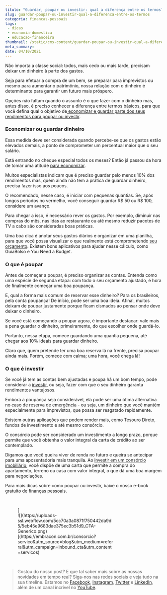 ```yaml
---
titulo: "Guardar, poupar ou investir: qual a diferença entre os termos?"
slug: guardar-poupar-ou-investir-qual-a-diferenca-entre-os-termos
categoria: financas-pessoais
tags:
 - dicas
 - economia-domestica
 - educacao-financeira
thumbnail: /static/cms-content/guardar-poupar-ou-investir-qual-a-diferenca-entre-os-termos.png
meta_summary: 
date: 04/10/2021
---
```

Não importa a classe social: todos, mais cedo ou mais tarde, precisam deixar um dinheiro à parte dos gastos.

Seja para efetuar a compra de um bem, se preparar para imprevistos ou mesmo para aumentar o patrimônio, nossa relação com o dinheiro é determinante para garantir um futuro mais próspero.

Opções não faltam quando o assunto é o que fazer com o dinheiro mas, antes disso, é preciso conhecer a diferença entre termos básicos, para que você defina qual o objetivo de[ economizar e guardar parte dos seus rendimentos para poupar ou investir](https://www.embracon.com.br/blog/afinal-quais-sao-as-diferencas-entre-poupar-economizar-e-investir).

### Economizar ou guardar dinheiro

Essa medida deve ser considerada quando percebe-se que os gastos estão elevados demais, a ponto de comprometer um percentual maior que o seu salário.

Está entrando no cheque especial todos os meses? Então já passou da hora de tomar uma atitude [para economizar](https://www.embracon.com.br/blog/4-aplicativos-de-financas-para-te-ajudar-a-economizar-mais-dinheiro).

Muitos especialistas indicam que é preciso guardar pelo menos 10% dos rendimentos mas, quem ainda não tem a prática de guardar dinheiro, precisa fazer isso aos poucos.

O recomendado, nesse caso, é iniciar com pequenas quantias. Se, após longos períodos no vermelho, você conseguir guardar R$ 50 ou R$ 100, considere um avanço.

Para chegar a isso, é necessário rever os gastos. Por exemplo, diminuir nas compras do mês, nas idas ao restaurante ou até mesmo reduzir pacotes de TV a cabo são consideradas boas práticas.

Uma boa dica é anotar seus gastos diários e organizar em uma planilha, para que você possa visualizar o que realmente está comprometendo [seu orçamento](https://www.embracon.com.br/blog/planejamento-financeiro-um-guia-para-as-financas-nao-sairem-de-controle). Existem bons aplicativos para ajudar nesse cálculo, como GuiaBolso e You Need a Budget.

### O que é poupar

Antes de começar a poupar, é preciso organizar as contas. Entenda como uma espécie de segunda etapa: com todo o seu orçamento ajustado, é hora de finalmente começar uma boa poupança.

E, qual a forma mais comum de reservar esse dinheiro? Para os brasileiros, pela conta poupança! De início, pode ser uma boa ideia. Afinal, muitos deixam de poupar justamente porque ficam cismados ao pensar onde deve deixar o dinheiro.

Se você está começando a poupar agora, é importante destacar: vale mais a pena guardar o dinheiro, primeiramente, do que escolher onde guardá-lo.

Portanto, nessa etapa, comece guardando uma quantia pequena, até chegar aos 10% ideais para guardar dinheiro.

Claro que, quem pretende ter uma boa reserva lá na frente, precisa poupar ainda mais. Porém, comece com calma; uma hora, você chega lá!

### O que é investir

Se você já tem as contas bem ajustadas e poupa há um bom tempo, pode considerar a [investir](https://www.embracon.com.br/blog/conheca-4-opcoes-para-quem-quer-comecar-a-investir), ou seja, fazer com que o seu dinheiro garanta rendimentos vantajosos.

Embora a poupança seja considerável, ela pode ser uma ótima alternativa no caso de reserva de emergência - ou seja, um dinheiro que você mantém especialmente para imprevistos, que possa ser resgatado rapidamente.

Existem outras aplicações que podem render mais, como Tesouro Direto, fundos de investimento e até mesmo consórcio.

O consórcio pode ser considerado um investimento a longo prazo, porque permite que você obtenha o valor integral da carta de crédito ao ser contemplado.

Digamos que você queira viver de renda no futuro e queira se antecipar para uma aposentadoria mais tranquila. Ao [investir em um consórcio imobiliário](https://www.embracon.com.br/blog/investir-em-imoveis-onde-comecar), você dispõe de uma carta que permite a compra do apartamento, terreno ou casa com valor integral, o que dá uma boa margem para negociações.

Para mais dicas sobre como poupar ou investir, baixe o nosso e-book gratuito de finanças pessoais.

‍

<figure class="w-richtext-figure-type-image w-richtext-align-center" style="max-width:310px">[<div>![](https://uploads-ssl.webflow.com/5cc70a3a0871f750442da9d5/5eb45e9683dae375ec3b51d9_CTA-Generico.png)</div>](https://embracon.com.br/consorcio?servico&utm_source=blog&utm_medium=referral&utm_campaign=inbound_cta&utm_content=servicos)</figure>‍

> Gostou do nosso post? E que tal saber mais sobre as nossas novidades em tempo real? Siga-nos nas redes sociais e veja tudo na sua timeline. Estamos no [Facebook](https://www.facebook.com/embracon/), [Instagram](https://www.instagram.com/embraconoficial/), [Twitter](https://twitter.com/embracon) e [LinkedIn](https://www.linkedin.com/company/1018875/), além de um canal incrível no [YouTube](https://www.youtube.com/channel/UCL-Y0mv9zc73Iek48NLUBzQ).

‍

‍
